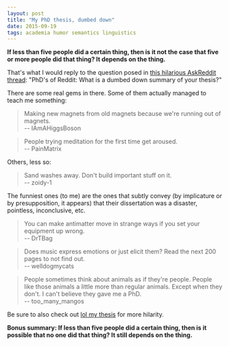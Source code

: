 ```yaml
---
layout: post
title: "My PhD thesis, dumbed down"
date: 2015-09-19
tags: academia humor semantics linguistics
---
```


**If less than five people did a certain thing, then is it not the case that
five or more people did that thing? It depends on the thing.**

That's what I would reply to the question posed in [this hilarious AskReddit
thread][rd]: "PhD's of Reddit: What is a dumbed down summary of your thesis?"

There are some real gems in there. Some of them actually managed to teach me
something:

> Making new magnets from old magnets because we're running out of magnets.  
> -- IAmAHiggsBoson

> People trying meditation for the first time get aroused.  
> -- PainMatrix

Others, less so:

> Sand washes away. Don't build important stuff on it.  
> -- zoidy-1

The funniest ones (to me) are the ones that subtly convey (by implicature or by
presupposition, it appears) that their dissertation was a disaster, pointless,
inconclusive, etc.

> You can make antimatter move in strange ways if you set your equipment up
> wrong.  
> -- DrTBag

> Does music express emotions or just elicit them? Read the next 200 pages to
> not find out.  
> -- welldogmycats

> People sometimes think about animals as if they're people. People like those
> animals a little more than regular animals. Except when they don't. I can't
> believe they gave me a PhD.  
> -- too_many_mangos

Be sure to also check out [lol my thesis][lol] for more hilarity.

**Bonus summary: If less than five people did a certain thing, then is it
possible that no one did that thing? It still depends on the thing.**

[rd]: https://www.reddit.com//r/AskReddit/comments/3hw3vu/phds_of_reddit_what_is_a_dumbed_down_summary_of/
[lol]: http://lolmythesis.com/
